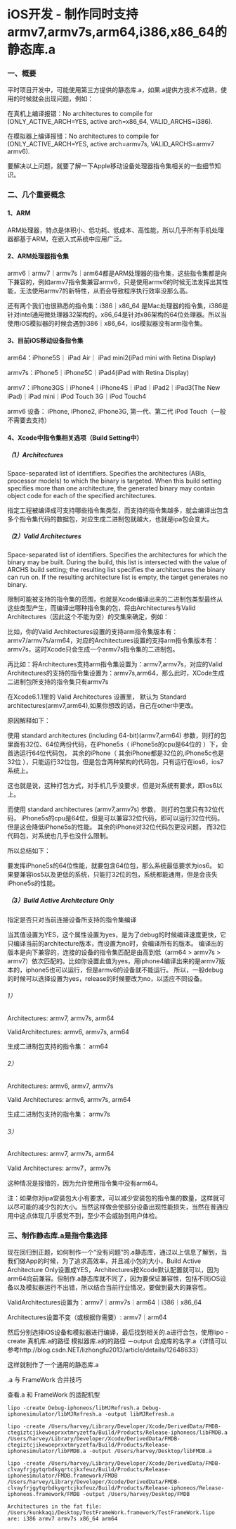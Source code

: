 # iOS开发 - 制作同时支持armv7,armv7s,arm64,i386,x86_64的静态库.a

### 一、概要

平时项目开发中，可能使用第三方提供的静态库.a，如果.a提供方技术不成熟，使用的时候就会出现问题，例如：

在真机上编译报错：No architectures to compile for (ONLY_ACTIVE_ARCH=YES, active arch=x86_64, VALID_ARCHS=i386).

在模拟器上编译报错：No architectures to compile for (ONLY_ACTIVE_ARCH=YES, active arch=armv7s, VALID_ARCHS=armv7 armv6).

要解决以上问题，就要了解一下Apple移动设备处理器指令集相关的一些细节知识。

### 二、几个重要概念

#### 1、ARM

ARM处理器，特点是体积小、低功耗、低成本、高性能，所以几乎所有手机处理器都基于ARM，在嵌入式系统中应用广泛。

#### 2、ARM处理器指令集

armv6｜armv7｜armv7s｜arm64都是ARM处理器的指令集，这些指令集都是向下兼容的，例如armv7指令集兼容armv6，只是使用armv6的时候无法发挥出其性能，无法使用armv7的新特性，从而会导致程序执行效率没那么高。

还有两个我们也很熟悉的指令集：i386｜x86_64 是Mac处理器的指令集，i386是针对intel通用微处理器32架构的。x86_64是针对x86架构的64位处理器。所以当使用iOS模拟器的时候会遇到i386｜x86_64，ios模拟器没有arm指令集。

#### 3、目前iOS移动设备指令集

arm64：iPhone5S｜ iPad Air｜ iPad mini2(iPad mini with Retina Display)

armv7s：iPhone5｜iPhone5C｜iPad4(iPad with Retina Display)

armv7：iPhone3GS｜iPhone4｜iPhone4S｜iPad｜iPad2｜iPad3(The New iPad)｜iPad mini｜iPod Touch 3G｜iPod Touch4

armv6 设备： iPhone, iPhone2, iPhone3G, 第一代、第二代 iPod Touch（一般不需要去支持）

#### 4、Xcode中指令集相关选项（Build Setting中）

##### （1）Architectures

Space-separated list of identifiers. Specifies the architectures (ABIs, processor models) to which the binary is targeted. When this build setting specifies more than one architecture, the generated binary may contain object code for each of the specified architectures. 

指定工程被编译成可支持哪些指令集类型，而支持的指令集越多，就会编译出包含多个指令集代码的数据包，对应生成二进制包就越大，也就是ipa包会变大。

##### （2）Valid Architectures

Space-separated list of identifiers. Specifies the architectures for which the binary may be built. During the build, this list is intersected with the value of ARCHS build setting; the resulting list specifies the architectures the binary can run on. If the resulting architecture list is empty, the target generates no binary. 

限制可能被支持的指令集的范围，也就是Xcode编译出来的二进制包类型最终从这些类型产生，而编译出哪种指令集的包，将由Architectures与Valid Architectures（因此这个不能为空）的交集来确定，例如：

比如，你的Valid Architectures设置的支持arm指令集版本有：armv7/armv7s/arm64，对应的Architectures设置的支持arm指令集版本有：armv7s，这时Xcode只会生成一个armv7s指令集的二进制包。

再比如：将Architectures支持arm指令集设置为：armv7,armv7s，对应的Valid Architectures的支持的指令集设置为：armv7s,arm64，那么此时，XCode生成二进制包所支持的指令集只有armv7s

在Xcode6.1.1里的 Valid Architectures  设置里， 默认为 Standard architectures(armv7,arm64),如果你想改的话，自己在other中更改。

原因解释如下： 

使用 standard architectures (including 64-bit)(armv7,arm64) 参数，则打的包里面有32位、64位两份代码，在iPhone5s（ iPhone5s的cpu是64位的 ）下，会首选运行64位代码包， 其余的iPhone（ 其余iPhone都是32位的,iPhone5c也是32位 ），只能运行32位包，但是包含两种架构的代码包，只有运行在ios6，ios7系统上。 

这也就是说，这种打包方式，对手机几乎没要求，但是对系统有要求，即ios6以上。 

而使用 standard architectures (armv7,armv7s) 参数， 则打的包里只有32位代码， iPhone5s的cpu是64位，但是可以兼容32位代码，即可以运行32位代码。但是这会降低iPhone5s的性能。 其余的iPhone对32位代码包更没问题， 而32位代码包，对系统也几乎也没什么限制。 

所以总结如下：  

要发挥iPhone5s的64位性能，就要包含64位包，那么系统最低要求为ios6。 如果要兼容ios5以及更低的系统，只能打32位的包，系统都能通用，但是会丧失iPhone5s的性能。

##### （3）Build Active Architecture Only

指定是否只对当前连接设备所支持的指令集编译

当其值设置为YES，这个属性设置为yes，是为了debug的时候编译速度更快，它只编译当前的architecture版本，而设置为no时，会编译所有的版本。 编译出的版本是向下兼容的，连接的设备的指令集匹配是由高到低（arm64 > armv7s > armv7）依次匹配的。比如你设置此值为yes，用iphone4编译出来的是armv7版本的，iphone5也可以运行，但是armv6的设备就不能运行。  所以，一般debug的时候可以选择设置为yes，release的时候要改为no，以适应不同设备。 

###### 1）

Architectures:  armv7, armv7s, arm64

ValidArchitectures:  armv6, armv7s, arm64

生成二进制包支持的指令集： arm64

###### 2）

Architectures: armv6, armv7, armv7s

Valid Architectures:  armv6, armv7s, arm64

生成二进制包支持的指令集： armv7s 

###### 3）

Architectures: armv7, armv7s, arm64

Valid Architectures: armv7，armv7s

这种情况是报错的，因为允许使用指令集中没有arm64。

注：如果你对ipa安装包大小有要求，可以减少安装包的指令集的数量，这样就可以尽可能的减少包的大小。当然这样做会使部分设备出现性能损失，当然在普通应用中这点体现几乎感觉不到，至少不会威胁到用户体检。

### 三、制作静态库.a是指令集选择

现在回归到正题，如何制作一个“没有问题”的.a静态库，通过以上信息了解到，当我们做App的时候，为了追求高效率，并且减小包的大小，Build Active Architecture Only设置成YES，Architectures按Xcode默认配置就可以，因为arm64向前兼容。但制作.a静态库就不同了，因为要保证兼容性，包括不同iOS设备以及模拟器运行不出错，所以结合当前行业情况，要做到最大的兼容性。

ValidArchitectures设置为：armv7｜armv7s｜arm64｜i386｜x86_64 

Architectures设置不变（或根据你需要）:  armv7｜arm64

然后分别选择iOS设备和模拟器进行编译，最后找到相关的.a进行合包，使用lipo -create 真机库.a的路径 模拟器库.a的的路径 －output 合成库的名字.a（详情可以参考http://blog.csdn.NET/lizhongfu2013/article/details/12648633）

这样就制作了一个通用的静态库.a

.a 与 FrameWork 合并技巧

查看.a 和 FrameWork 的适配机型  

```
lipo -create Debug-iphoneos/libMJRefresh.a Debug-iphonesimulator/libMJRefresh.a -output libMJRefresh.a

lipo -create /Users/harvey/Library/Developer/Xcode/DerivedData/FMDB-ctegiztcjikewoeprxxtmryzetfa/Build/Products/Release-iphoneos/libFMDB.a /Users/harvey/Library/Developer/Xcode/DerivedData/FMDB-ctegiztcjikewoeprxxtmryzetfa/Build/Products/Release-iphonesimulator/libFMDB.a -output /Users/harvey/Desktop/libFMDB.a

lipo -create /Users/harvey/Library/Developer/Xcode/DerivedData/FMDB-clvayfrjgytqrbdkyqrtcjkxfeuz/Build/Products/Release-iphonesimulator/FMDB.framework/FMDB /Users/harvey/Library/Developer/Xcode/DerivedData/FMDB-clvayfrjgytqrbdkyqrtcjkxfeuz/Build/Products/Release-iphoneos/Release-iphoneos.framework/FMDB -output /Users/harvey/Desktop/FMDB

Architectures in the fat file: /Users/kunkkaqi/Desktop/TestFrameWork.framework/TestFrameWork.lipo are: i386 armv7 armv7s x86_64 arm64 
```

